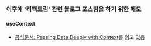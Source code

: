 ### 이후에 '리팩토링' 관련 블로그 포스팅을 하기 위한 메모
#### useContext
- <a href='https://react.dev/learn/passing-data-deeply-with-context'>공식문서: Passing Data Deeply with Context</a>를 읽고 있음